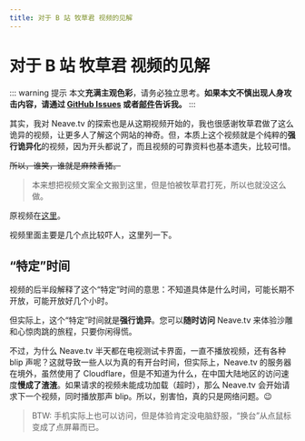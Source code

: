 ```yaml
---
title: 对于 B 站 牧草君 视频的见解
---
```


# 对于 B 站 牧草君 视频的见解

::: warning 提示
本文**充满主观色彩**，请务必独立思考。**如果本文不慎出现人身攻击内容，请通过 [GitHub Issues](https://github.com/imgradeone/neavetvdocs/issues) 或者[邮件](mailto:imgradeone@outlook.com)告诉我。**
:::

其实，我对 Neave.tv 的探索也是从这期视频开始的，我也很感谢牧草君做了这么诡异的视频，让更多人了解这个网站的神奇。但，本质上这个视频就是个纯粹的**强行诡异化**的视频，因为开头都说了，而且视频的可靠资料也基本遗失，比较可惜。

~~所以，谁笑，谁就是麻辣香猪。~~

> 本来想把视频文案全文搬到这里，但是怕被牧草君打死，所以也就没这么做。

原视频在[这里](https://www.bilibili.com/video/av48484361)。

视频里面主要是几个点比较吓人，这里列一下。

## “特定”时间

视频的后半段解释了这个“特定”时间的意思：不知道具体是什么时间，可能长期不开放，可能开放好几个小时。

但实际上，这个“特定”时间就是**强行诡异**。您可以**随时访问** Neave.tv 来体验沙雕和心惊肉跳的旅程，只要你闲得慌。

不过，为什么 Neave.tv 半天都在电视测试卡界面，一直不播放视频，还有各种 blip 声呢？这就导致一些人以为真的有开台时间，但实际上，Neave.tv 的服务器在境外，虽然使用了 Cloudflare，但是不知道为什么，在中国大陆地区的访问速度**慢成了渣渣**。如果请求的视频未能成功加载（超时），那么 Neave.tv 会开始请求下一个视频，同时播放那声 blip。所以，别害怕，真的只是网络问题。:wink:

> BTW: 手机实际上也可以访问，但是体验肯定没电脑舒服，“换台”从点鼠标变成了点屏幕而已。

